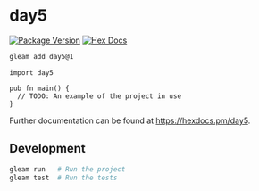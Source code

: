 # day5

[![Package Version](https://img.shields.io/hexpm/v/day5)](https://hex.pm/packages/day5)
[![Hex Docs](https://img.shields.io/badge/hex-docs-ffaff3)](https://hexdocs.pm/day5/)

```sh
gleam add day5@1
```
```gleam
import day5

pub fn main() {
  // TODO: An example of the project in use
}
```

Further documentation can be found at <https://hexdocs.pm/day5>.

## Development

```sh
gleam run   # Run the project
gleam test  # Run the tests
```
